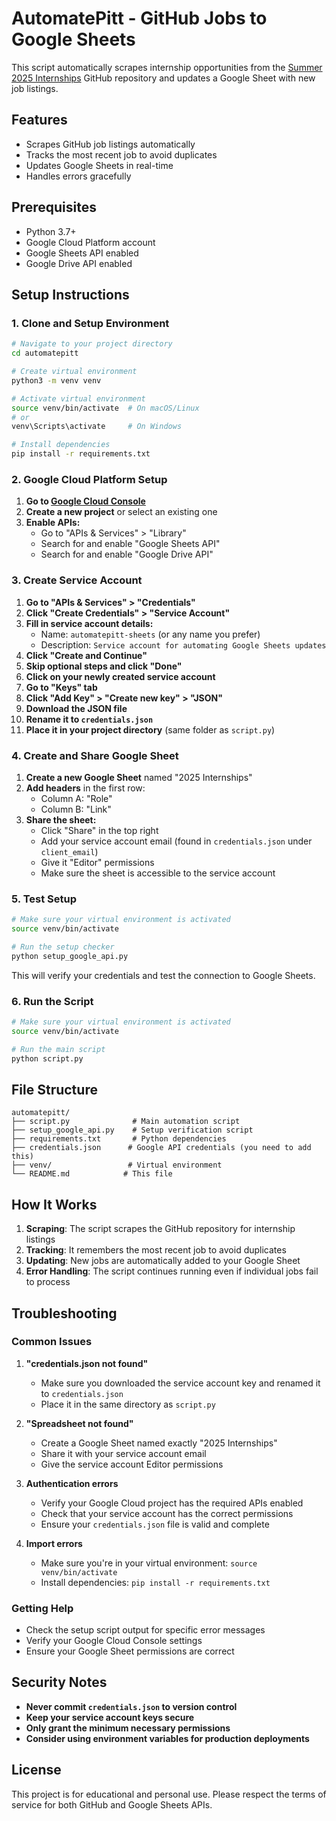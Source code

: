 # AutomatePitt - GitHub Jobs to Google Sheets

This script automatically scrapes internship opportunities from the [Summer 2025 Internships](https://github.com/SimplifyJobs/Summer2025-Internships) GitHub repository and updates a Google Sheet with new job listings.

## Features

- Scrapes GitHub job listings automatically
- Tracks the most recent job to avoid duplicates
- Updates Google Sheets in real-time
- Handles errors gracefully

## Prerequisites

- Python 3.7+
- Google Cloud Platform account
- Google Sheets API enabled
- Google Drive API enabled

## Setup Instructions

### 1. Clone and Setup Environment

```bash
# Navigate to your project directory
cd automatepitt

# Create virtual environment
python3 -m venv venv

# Activate virtual environment
source venv/bin/activate  # On macOS/Linux
# or
venv\Scripts\activate     # On Windows

# Install dependencies
pip install -r requirements.txt
```

### 2. Google Cloud Platform Setup

1. **Go to [Google Cloud Console](https://console.cloud.google.com/)**
2. **Create a new project** or select an existing one
3. **Enable APIs:**
   - Go to "APIs & Services" > "Library"
   - Search for and enable "Google Sheets API"
   - Search for and enable "Google Drive API"

### 3. Create Service Account

1. **Go to "APIs & Services" > "Credentials"**
2. **Click "Create Credentials" > "Service Account"**
3. **Fill in service account details:**
   - Name: `automatepitt-sheets` (or any name you prefer)
   - Description: `Service account for automating Google Sheets updates`
4. **Click "Create and Continue"**
5. **Skip optional steps and click "Done"**
6. **Click on your newly created service account**
7. **Go to "Keys" tab**
8. **Click "Add Key" > "Create new key" > "JSON"**
9. **Download the JSON file**
10. **Rename it to `credentials.json`**
11. **Place it in your project directory** (same folder as `script.py`)

### 4. Create and Share Google Sheet

1. **Create a new Google Sheet** named "2025 Internships"
2. **Add headers** in the first row:
   - Column A: "Role"
   - Column B: "Link"
3. **Share the sheet:**
   - Click "Share" in the top right
   - Add your service account email (found in `credentials.json` under `client_email`)
   - Give it "Editor" permissions
   - Make sure the sheet is accessible to the service account

### 5. Test Setup

```bash
# Make sure your virtual environment is activated
source venv/bin/activate

# Run the setup checker
python setup_google_api.py
```

This will verify your credentials and test the connection to Google Sheets.

### 6. Run the Script

```bash
# Make sure your virtual environment is activated
source venv/bin/activate

# Run the main script
python script.py
```

## File Structure

```
automatepitt/
├── script.py              # Main automation script
├── setup_google_api.py    # Setup verification script
├── requirements.txt       # Python dependencies
├── credentials.json      # Google API credentials (you need to add this)
├── venv/                 # Virtual environment
└── README.md            # This file
```

## How It Works

1. **Scraping**: The script scrapes the GitHub repository for internship listings
2. **Tracking**: It remembers the most recent job to avoid duplicates
3. **Updating**: New jobs are automatically added to your Google Sheet
4. **Error Handling**: The script continues running even if individual jobs fail to process

## Troubleshooting

### Common Issues

1. **"credentials.json not found"**
   - Make sure you downloaded the service account key and renamed it to `credentials.json`
   - Place it in the same directory as `script.py`

2. **"Spreadsheet not found"**
   - Create a Google Sheet named exactly "2025 Internships"
   - Share it with your service account email
   - Give the service account Editor permissions

3. **Authentication errors**
   - Verify your Google Cloud project has the required APIs enabled
   - Check that your service account has the correct permissions
   - Ensure your `credentials.json` file is valid and complete

4. **Import errors**
   - Make sure you're in your virtual environment: `source venv/bin/activate`
   - Install dependencies: `pip install -r requirements.txt`

### Getting Help

- Check the setup script output for specific error messages
- Verify your Google Cloud Console settings
- Ensure your Google Sheet permissions are correct

## Security Notes

- **Never commit `credentials.json` to version control**
- **Keep your service account keys secure**
- **Only grant the minimum necessary permissions**
- **Consider using environment variables for production deployments**

## License

This project is for educational and personal use. Please respect the terms of service for both GitHub and Google Sheets APIs.
